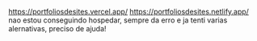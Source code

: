 https://portfoliosdesites.vercel.app/
https://portfoliosdesites.netlify.app/
nao estou conseguindo hospedar, sempre da erro e ja tenti varias alernativas, preciso de ajuda!
